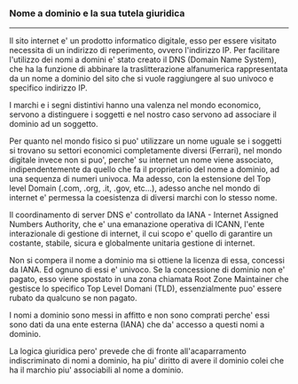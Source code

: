 ### Nome a dominio e la sua tutela giuridica
---
Il sito internet e' un prodotto informatico digitale, esso per essere visitato necessita di un indirizzo di reperimento, ovvero l'indirizzo IP. Per facilitare l'utilizzo dei nomi a domini e' stato creato il DNS (Domain Name System), che ha la funzione di abbinare la traslitterazione alfanumerica rappresentata da un nome a dominio del sito che si vuole raggiungere al suo univoco e specifico indirizzo IP.

I marchi e i segni distintivi hanno una valenza nel mondo economico, servono a distinguere i soggetti e nel nostro caso servono ad associare il dominio ad un soggetto.

Per quanto nel mondo fisico si puo' utilizzare un nome uguale se i soggetti si trovano su settori economici completamente diversi (Ferrari), nel mondo digitale invece non si puo', perche' su internet un nome viene associato, indipendentemente da quello che fa il proprietario del nome a dominio, ad una sequenza di numeri univoca. Ma adesso, con la estensione del Top level Domain (.com, .org, .it, .gov, etc...), adesso anche nel mondo di internet e' permessa la coesistenza di diversi marchi con lo stesso nome.

Il coordinamento di server DNS e' controllato da IANA - Internet Assigned Numbers Authority, che e' una emanazione operativa di ICANN, l'ente interazionale di gestione di internet, il cui scopo e' quello di garantire un costante, stabile, sicura e globalmente unitaria gestione di internet.

Non si compera il nome a dominio ma si ottiene la licenza di essa, concessi da IANA. Ed ognuno di essi e' univoco. Se la concessione di dominio non e' pagato, esso viene spostato in una zona chiamata Root Zone Maintainer che gestisce lo specifico Top Level Domani (TLD), essenzialmente puo' essere rubato da qualcuno se non pagato.

I nomi a dominio sono messi in affitto e non sono comprati perche' essi sono dati da una ente esterna (IANA) che da' accesso a questi nomi a dominio.

La logica giuridica pero' prevede che di fronte all'acaparramento indiscriminato di nomi a dominio, ha piu' diritto di avere il dominio colei che ha il marchio piu' associabili al nome a dominio.